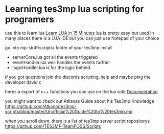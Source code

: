 # Learning tes3mp lua scripting for programers

use this to learn lua
[Learn LUA in 15 Minutes](http://tylerneylon.com/a/learn-lua/)
lua is pretty easy but used in many places
there is a LUA IDE but you can just use Notepad of your choice


go into mp-stuff/scripts/ folder of your tes3mp install
* serverCore.lua got all the events triggered
* eventHandler.lua well handles the events further
* logicHandler.lua is for the logic behind.

if you got questions join the discords scripting_help and
maybe ping the developer david c


heres a export of c++ functions you can use on the lua side
[Documentation](https://tes3mpdoc.000webhostapp.com/)


you might want to check out Atkanas Guide about his Tes3mp Knowledge
https://github.com/Atkana/tes3mp-scripts/blob/master/Unofficial%20Guide%20to%20tes3mp.md

when you scroll down. there is a list of tes3mp server script repositorys
https://github.com/TES3MP-TeamFOSS/Scripts
